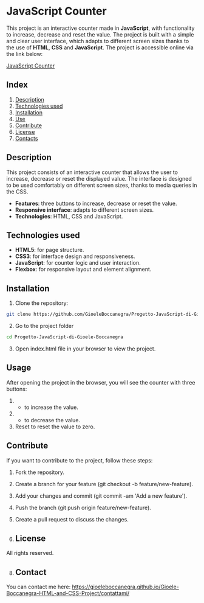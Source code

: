 # JavaScript Counter

This project is an interactive counter made in **JavaScript**, with functionality to increase, decrease and reset the value. The project is built with a simple and clear user interface, which adapts to different screen sizes thanks to the use of **HTML**, **CSS** and **JavaScript**. The project is accessible online via the link below:

[JavaScript Counter](https://contatorejsgioeleboccanegra.netlify.app/)

## Index

1. [Description](#description)
2. [Technologies used](#technologies-used)
3. [Installation](#installation)
4. [Use](#use)
5. [Contribute](#contribute)
6. [License](#license)
7. [Contacts](#contacts)

## Description

This project consists of an interactive counter that allows the user to increase, decrease or reset the displayed value. The interface is designed to be used comfortably on different screen sizes, thanks to media queries in the CSS.

- **Features**: three buttons to increase, decrease or reset the value.
- **Responsive interface**: adapts to different screen sizes.
- **Technologies**: HTML, CSS and JavaScript.

## Technologies used

- **HTML5**: for page structure.
- **CSS3**: for interface design and responsiveness.
- **JavaScript**: for counter logic and user interaction.
- **Flexbox**: for responsive layout and element alignment.

## Installation

1. Clone the repository:
```bash
git clone https://github.com/GioeleBoccanegra/Progetto-JavaScript-di-Gioele-Boccanegra.git
```
2. Go to the project folder
```bash
cd Progetto-JavaScript-di-Gioele-Boccanegra
```
3. Open index.html file in your browser to view the project.

## Usage

After opening the project in the browser, you will see the counter with three buttons:

1. + to increase the value.
2. - to decrease the value.
3. Reset to reset the value to zero.

## Contribute
If you want to contribute to the project, follow these steps:

1. Fork the repository.
2. Create a branch for your feature (git checkout -b feature/new-feature).
3. Add your changes and commit (git commit -am 'Add a new feature').
4. Push the branch (git push origin feature/new-feature).
5. Create a pull request to discuss the changes.

6. ## License
All rights reserved.

8. ## Contact
You can contact me here: https://gioeleboccanegra.github.io/Gioele-Boccanegra-HTML-and-CSS-Project/contattami/
